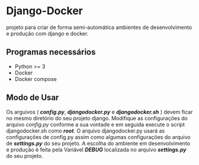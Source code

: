 
# Django-Docker
projeto para criar de forma semi-automática ambientes de desenvolvimento e produção com django e docker.

## Programas necessários

 - Python >= 3
 - Docker
 - Docker compose

## Modo de Usar
Os arguivos ( ***config.py***, ***djangodocker.py*** e ***djangodocker.sh*** ) devem ficar no mesmo diretório do seu projeto django. Modifique as configurações do arquivo *config.py* conforme a sua vontade e em seguida execute o script djangodocker.sh como ***root***. O arquivo djangodocker.py usará as configurações de config.py assim como algumas configurações do arquivo de ***settings.py*** do seu projeto. A escolha do ambiente em desenvolvimento e produção é feita pela Variável ***DEBUG*** localizada no arquivo ***settings.py*** do seu projeto.
